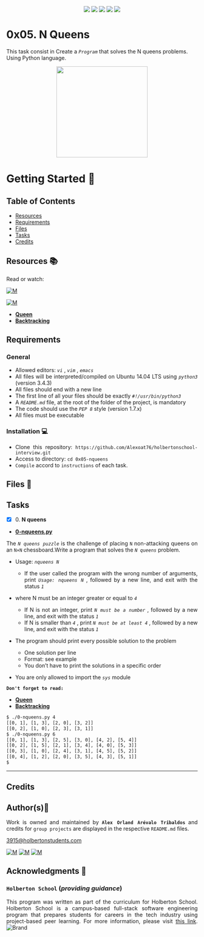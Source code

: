<p align="center">
<img src="https://img.shields.io/badge/LINUX-darkgreen.svg"/>
<img src="https://img.shields.io/badge/Shell-ligthgreen.svg"/>
<img src="https://img.shields.io/badge/Vim-green.svg"/>
<img src="https://img.shields.io/badge/Python-blue.svg"/>
<img src="https://img.shields.io/badge/Markdown-black.svg"/><br>	
</p>

# 0x05. N Queens

This task consist in Create a *`Program`* that solves the N queens problems. Using Python language.

<p align="center">
  <img width="240"  
        src="https://upload.wikimedia.org/wikipedia/commons/1/1f/Eight-queens-animation.gif?20070625172331"
  >
</p>

# Getting Started :running:	
<div style="text-align: justify">

## Table of Contents
* [Resources](#resources-books)
* [Requirements](#requirements)
* [Files](#files-file_folder)
* [Tasks](#tasks)
* [Credits](#credits)

## Resources :books:
Read or watch:
	
[![M](https://upload.wikimedia.org/wikipedia/commons/thumb/2/2f/Google_2015_logo.svg/80px-Google_2015_logo.svg.png)](https://www.google.com/search?q=n+queens+problem+python&oq=N+Queens&aqs=chrome.5.0i512l10.3281j0j15&sourceid=chrome&ie=UTF-8)

[![M](https://upload.wikimedia.org/wikipedia/commons/thumb/e/e1/Logo_of_YouTube_%282015-2017%29.svg/70px-Logo_of_YouTube_%282015-2017%29.svg.png)](https://www.youtube.com/results?search_query=n+queens+problem+python)

- **[Queen](https://intranet.hbtn.io/rltoken/u80efQj5HUl9-FwkzWieCA)** 
- **[Backtracking](https://intranet.hbtn.io/rltoken/OjIVuPYh-rEjUHc7crQ5lw)**

## Requirements
### General
- Allowed editors:  *` vi `* ,  *` vim `* ,  *` emacs `* 
- All files will be interpreted/compiled on Ubuntu 14.04 LTS using  *` python3 `*  (version 3.4.3)
- All files should end with a new line
- The first line of all your files should be exactly  *` #!/usr/bin/python3 `* 
- A  *` README.md `*  file, at the root of the folder of the project, is mandatory
- The code should use the  *` PEP 8 `*  style (version 1.7.x)
- All files must be executable

### Installation :computer:
	
- Clone this repository: `https://github.com/Alexoat76/holbertonschool-interview.git`	
- Access to directory: `cd 0x05-nqueens`
- `Compile` accord to `instructions` of each task.

## Files :file_folder:

## Tasks

+ [x] 0\. **N queens**

+ **[0-nqueens.py](./0-nqueens.py)**

The *`N queens puzzle`* is the challenge of placing `N` non-attacking queens on an `N×N` chessboard.Write a program that solves the *`N queens`* problem.
* Usage:  *` nqueens N `* 
	* If the user called the program with the wrong number of arguments, print  *` Usage: nqueens N `* , followed by a new line, and exit with the status  *` 1 `* 

* where N must be an integer greater or equal to  *` 4 `* 
	* If N is not an integer, print  *` N must be a number `* , followed by a new line, and exit with the status  *` 1 `* 
	* If N is smaller than  *` 4 `* , print  *` N must be at least 4 `* , followed by a new line, and exit with the status  *` 1 `* 

* The program should print every possible solution to the problem
	* One solution per line
	* Format: see example
	* You don’t have to print the solutions in a specific order

* You are only allowed to import the  *` sys `*  module

**`Don't forget to read:`**  
- **[Queen](https://intranet.hbtn.io/rltoken/u80efQj5HUl9-FwkzWieCA)** 
- **[Backtracking](https://intranet.hbtn.io/rltoken/OjIVuPYh-rEjUHc7crQ5lw)**

```bash
$ ./0-nqueens.py 4
[[0, 1], [1, 3], [2, 0], [3, 2]]
[[0, 2], [1, 0], [2, 3], [3, 1]]
$ ./0-nqueens.py 6
[[0, 1], [1, 3], [2, 5], [3, 0], [4, 2], [5, 4]]
[[0, 2], [1, 5], [2, 1], [3, 4], [4, 0], [5, 3]]
[[0, 3], [1, 0], [2, 4], [3, 1], [4, 5], [5, 2]]
[[0, 4], [1, 2], [2, 0], [3, 5], [4, 3], [5, 1]]
$ 
```

---

## Credits

## Author(s):blue_book:

Work is owned and maintained by 
	**`Alex Orland Arévalo Tribaldos`**  and credits for `group projects` are displayed in the respective `README.md` files.

<3915@holbertonstudents.com>
	
[![M](https://upload.wikimedia.org/wikipedia/commons/thumb/9/91/Octicons-mark-github.svg/25px-Octicons-mark-github.svg.png)](https://github.com/Alexoat76)
[![M](https://upload.wikimedia.org/wikipedia/fr/thumb/c/c8/Twitter_Bird.svg/25px-Twitter_Bird.svg.png)](https://twitter.com/aoarevalot)
[![M](https://upload.wikimedia.org/wikipedia/commons/thumb/c/ca/LinkedIn_logo_initials.png/25px-LinkedIn_logo_initials.png)](https://www.linkedin.com/in/Alexoat76/)

## Acknowledgments :mega: 

### **`Holberton School`** (*providing guidance*)
	
This program was written as part of the curriculum for Holberton School.
Holberton School is a campus-based full-stack software engineering program
that prepares students for careers in the tech industry using project-based
peer learning. For more information,  please visit [this link](https://www.holbertonschool.com/).
![Brand](https://assets.website-files.com/6105315644a26f77912a1ada/610540e8b4cd6969794fe673_Holberton_School_logo-04-04.svg)
